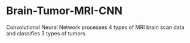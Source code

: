 # Brain-Tumor-MRI-CNN
Convolutional Neural Network processes 4 types of MRI brain scan data and classifies 3 types of tumors. 
